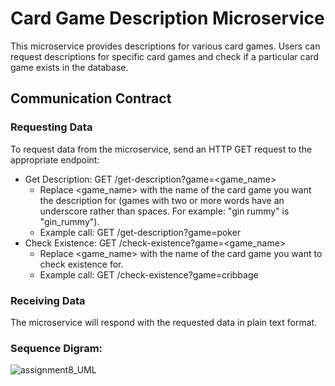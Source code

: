 # Card Game Description Microservice

This microservice provides descriptions for various card games. Users can request descriptions for specific card games and check if a particular card game exists in the database.

## Communication Contract
### Requesting Data

To request data from the microservice, send an HTTP GET request to the appropriate endpoint:

- Get Description: GET /get-description?game=<game_name>
  - Replace <game_name> with the name of the card game you want the description for (games with two or more words have an underscore rather than spaces. For example: "gin rummy" is "gin_rummy").  
  - Example call: GET /get-description?game=poker
- Check Existence: GET /check-existence?game=<game_name>
  - Replace <game_name> with the name of the card game you want to check existence for.
  - Example call: GET /check-existence?game=cribbage

### Receiving Data
The microservice will respond with the requested data in plain text format.

### Sequence Digram:
![assignment8_UML](https://github.com/JustATurtleDuck/Card_Game_Description/assets/72314242/8241d19a-9862-4e76-9d84-515324479435)


